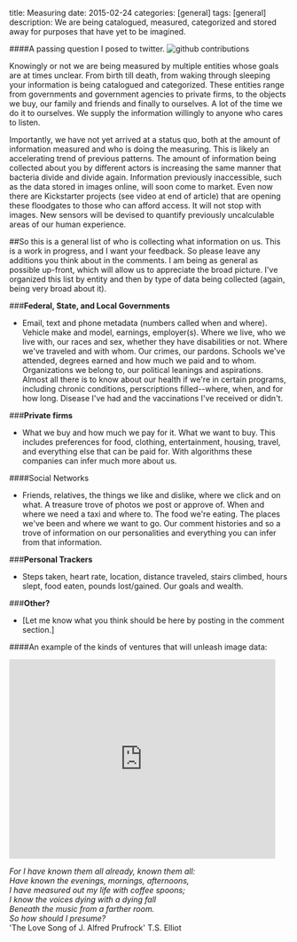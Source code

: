 title: Measuring 
date: 2015-02-24
categories: [general]
tags: [general]
description: We are being catalogued, measured, categorized and stored away for purposes that have yet to be imagined. 

####A passing question I posed to twitter.
![github contributions](/assets/media/measurements.png)

Knowingly or not we are being measured by multiple entities whose goals are at times unclear. From birth till death, from waking through sleeping your information is being catalogued and categorized. These entities range from governments and government agencies to private firms, to the objects we buy, our family and friends and finally to ourselves. A lot of the time we do it to ourselves. We supply the information willingly to anyone who cares to listen. 

Importantly, we have not yet arrived at a status quo, both at the amount of information measured and who is doing the measuring. This is likely an accelerating trend of previous patterns. The amount of information being collected about you by different actors is increasing the same manner that bacteria divide and divide again.  Information previously inaccessible, such as the data stored in images online, will soon come to market. Even now there are Kickstarter projects (see video at end of article) that are opening these floodgates to those who can afford access. It will not stop with images. New sensors will be devised to quantify previously uncalculable areas of our human experience. 

##So this is a general list of who is collecting what information on us.
This is a work in progress, and I want your feedback. So please leave
any additions you think about in the comments. I am being as general as
possible up-front, which will allow us to appreciate the broad
picture. I've organized this list by entity and then by type of data
being collected (again, being very broad about it). 

###**Federal, State, and Local Governments**
* Email, text and phone metadata (numbers called when and where).
  Vehicle make and model, earnings, employer(s). Where we live, who we
live with, our races and sex, whether they have disabilities or not.
Where we've traveled and with whom. Our crimes, our pardons. Schools
we've attended, degrees earned and how much we paid and to whom.
Organizations we belong to, our political leanings and aspirations. Almost all there is to know about our health if we're in certain programs, including chronic conditions, perscriptions filled--where, when, and for how long. Disease I've had and the vaccinations I've received or didn't.

###**Private firms**
* What we buy and how much we pay for it. What we want to buy. This
  includes preferences for food, clothing, entertainment, housing,
travel, and everything else that can be paid for. With algorithms these
companies can infer much more about us. 

####Social Networks
* Friends, relatives, the things we like and dislike, where we click and on what. A
  treasure trove of photos we post or approve of. When and where we need a
taxi and where to. The food we're eating. The places we've been and where we want to
go. Our comment histories and so a trove of information on our
personalities and everything you can infer from that information. 

###**Personal Trackers**
* Steps taken, heart rate, location, distance traveled, stairs
  climbed, hours slept, food eaten, pounds lost/gained. Our goals and
wealth. 

###**Other?**
* [Let me know what you think should be here by posting in the comment
  section.]





####An example of the kinds of ventures that will unleash image data:
<iframe width="480" height="360" src="https://www.kickstarter.com/projects/1186001332/pyimagesearch-gurus-become-a-computer-vision-openc/widget/video.html" frameborder="0" scrolling="no"> </iframe>


*For I have known them all already, known them all:*<br>
*Have known the evenings, mornings, afternoons,*<br>
*I have measured out my life with coffee spoons;*<br>
*I know the voices dying with a dying fall*<br>
*Beneath the music from a farther room.*<br>
  *So how should I presume?*<br>
'The Love Song of J. Alfred Prufrock' T.S. Elliot<br>
